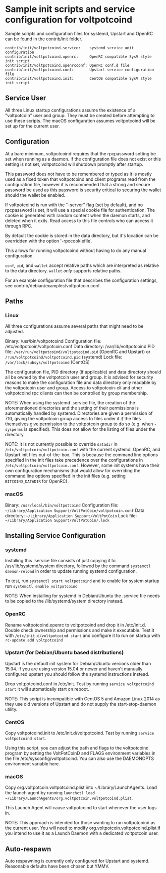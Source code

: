 Sample init scripts and service configuration for voltpotcoind
==========================================================

Sample scripts and configuration files for systemd, Upstart and OpenRC
can be found in the contrib/init folder.

    contrib/init/voltpotcoind.service:    systemd service unit configuration
    contrib/init/voltpotcoind.openrc:     OpenRC compatible SysV style init script
    contrib/init/voltpotcoind.openrcconf: OpenRC conf.d file
    contrib/init/voltpotcoind.conf:       Upstart service configuration file
    contrib/init/voltpotcoind.init:       CentOS compatible SysV style init script

Service User
---------------------------------

All three Linux startup configurations assume the existence of a "voltpotcoin" user
and group.  They must be created before attempting to use these scripts.
The macOS configuration assumes voltpotcoind will be set up for the current user.

Configuration
---------------------------------

At a bare minimum, voltpotcoind requires that the rpcpassword setting be set
when running as a daemon.  If the configuration file does not exist or this
setting is not set, voltpotcoind will shutdown promptly after startup.

This password does not have to be remembered or typed as it is mostly used
as a fixed token that voltpotcoind and client programs read from the configuration
file, however it is recommended that a strong and secure password be used
as this password is security critical to securing the wallet should the
wallet be enabled.

If voltpotcoind is run with the "-server" flag (set by default), and no rpcpassword is set,
it will use a special cookie file for authentication. The cookie is generated with random
content when the daemon starts, and deleted when it exits. Read access to this file
controls who can access it through RPC.

By default the cookie is stored in the data directory, but it's location can be overridden
with the option '-rpccookiefile'.

This allows for running voltpotcoind without having to do any manual configuration.

`conf`, `pid`, and `wallet` accept relative paths which are interpreted as
relative to the data directory. `wallet` *only* supports relative paths.

For an example configuration file that describes the configuration settings,
see contrib/debian/examples/voltpotcoin.conf.

Paths
---------------------------------

### Linux

All three configurations assume several paths that might need to be adjusted.

Binary:              /usr/bin/voltpotcoind
Configuration file:  /etc/voltpotcoin/voltpotcoin.conf
Data directory:      /var/lib/voltpotcoind
PID file:            `/var/run/voltpotcoind/voltpotcoind.pid` (OpenRC and Upstart) or `/run/voltpotcoind/voltpotcoind.pid` (systemd)
Lock file:           `/var/lock/subsys/voltpotcoind` (CentOS)

The configuration file, PID directory (if applicable) and data directory
should all be owned by the voltpotcoin user and group.  It is advised for security
reasons to make the configuration file and data directory only readable by the
voltpotcoin user and group.  Access to voltpotcoin-cli and other voltpotcoind rpc clients
can then be controlled by group membership.

NOTE: When using the systemd .service file, the creation of the aforementioned
directories and the setting of their permissions is automatically handled by
systemd. Directories are given a permission of 710, giving the voltpotcoin group
access to files under it _if_ the files themselves give permission to the
voltpotcoin group to do so (e.g. when `-sysperms` is specified). This does not allow
for the listing of files under the directory.

NOTE: It is not currently possible to override `datadir` in
`/etc/voltpotcoin/voltpotcoin.conf` with the current systemd, OpenRC, and Upstart init
files out-of-the-box. This is because the command line options specified in the
init files take precedence over the configurations in
`/etc/voltpotcoin/voltpotcoin.conf`. However, some init systems have their own
configuration mechanisms that would allow for overriding the command line
options specified in the init files (e.g. setting `BITCOIND_DATADIR` for
OpenRC).

### macOS

Binary:              `/usr/local/bin/voltpotcoind`
Configuration file:  `~/Library/Application Support/VoltPotCoin/voltpotcoin.conf`
Data directory:      `~/Library/Application Support/VoltPotCoin`
Lock file:           `~/Library/Application Support/VoltPotCoin/.lock`

Installing Service Configuration
-----------------------------------

### systemd

Installing this .service file consists of just copying it to
/usr/lib/systemd/system directory, followed by the command
`systemctl daemon-reload` in order to update running systemd configuration.

To test, run `systemctl start voltpotcoind` and to enable for system startup run
`systemctl enable voltpotcoind`

NOTE: When installing for systemd in Debian/Ubuntu the .service file needs to be copied to the /lib/systemd/system directory instead.

### OpenRC

Rename voltpotcoind.openrc to voltpotcoind and drop it in /etc/init.d.  Double
check ownership and permissions and make it executable.  Test it with
`/etc/init.d/voltpotcoind start` and configure it to run on startup with
`rc-update add voltpotcoind`

### Upstart (for Debian/Ubuntu based distributions)

Upstart is the default init system for Debian/Ubuntu versions older than 15.04. If you are using version 15.04 or newer and haven't manually configured upstart you should follow the systemd instructions instead.

Drop voltpotcoind.conf in /etc/init.  Test by running `service voltpotcoind start`
it will automatically start on reboot.

NOTE: This script is incompatible with CentOS 5 and Amazon Linux 2014 as they
use old versions of Upstart and do not supply the start-stop-daemon utility.

### CentOS

Copy voltpotcoind.init to /etc/init.d/voltpotcoind. Test by running `service voltpotcoind start`.

Using this script, you can adjust the path and flags to the voltpotcoind program by
setting the VoltPotCoinD and FLAGS environment variables in the file
/etc/sysconfig/voltpotcoind. You can also use the DAEMONOPTS environment variable here.

### macOS

Copy org.voltpotcoin.voltpotcoind.plist into ~/Library/LaunchAgents. Load the launch agent by
running `launchctl load ~/Library/LaunchAgents/org.voltpotcoin.voltpotcoind.plist`.

This Launch Agent will cause voltpotcoind to start whenever the user logs in.

NOTE: This approach is intended for those wanting to run voltpotcoind as the current user.
You will need to modify org.voltpotcoin.voltpotcoind.plist if you intend to use it as a
Launch Daemon with a dedicated voltpotcoin user.

Auto-respawn
-----------------------------------

Auto respawning is currently only configured for Upstart and systemd.
Reasonable defaults have been chosen but YMMV.
